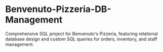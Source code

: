 # Benvenuto-Pizzeria-DB-Management
Comprehensive SQL project for Benvenuto's Pizzeria, featuring relational database design and custom SQL queries for orders, inventory, and staff management.
